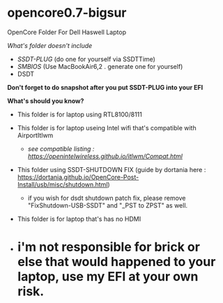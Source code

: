 # opencore0.7-bigsur
OpenCore Folder For Dell Haswell Laptop

*What's folder doesn't include*
  - *SSDT-PLUG* (do one for yourself via SSDTTime) 
  - *SMBIOS* (Use MacBookAir6,2 . generate one for yourself)
  - DSDT

**__Don't forget to do snapshot after you put SSDT-PLUG into your EFI__**

__What's should you know?__
  - This folder is for laptop using RTL8100/8111
  - This folder is for laptop useing Intel wifi that's compatible with AirportItlwm
    - *see compatible listing : https://openintelwireless.github.io/itlwm/Compat.html*
  - This folder using SSDT-SHUTDOWN FIX (guide by dortania here : https://dortania.github.io/OpenCore-Post-Install/usb/misc/shutdown.html)
    - if you wish for dsdt shutdown patch fix, please remove "FixShutdown-USB-SSDT" and "_PST to ZPST" as well.
  - This folder is for laptop that's has no HDMI


  - # i'm not responsible for brick or else that would happened to your laptop, use my EFI at your own risk.
